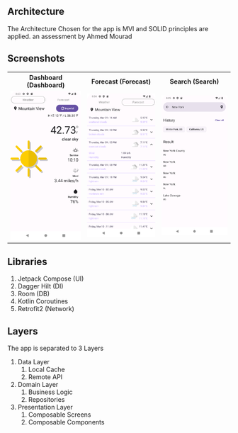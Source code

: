 
## Architecture
The Architecture Chosen for the app is MVI and SOLID principles are applied. an assessment by Ahmed Mourad

## Screenshots

<table align="center">
  <tr>
    <th>Dashboard (Dashboard)</th>
    <th>Forecast (Forecast)</th>
    <th>Search (Search)</th>
  </tr>
  <tr>
    <td align="center"><img src="screenshots/Screenshot_Dashboard.png" width="200" alt="Dashboard (Dashboard)"></td>
    <td align="center"><img src="screenshots/Screenshot_Forecast.png" width="200" alt="Forecast (Forecast)"></td>
    <td align="center"><img src="screenshots/Screenshot_Search.png" width="200" alt="Search (Search)"></td>
  </tr>
</table>

## Libraries
1.  Jetpack Compose (UI)
2.  Dagger Hilt     (DI)
3.  Room     (DB)
4.  Kotlin Coroutines
5.  Retrofit2 (Network)

## Layers
The app is separated to 3 Layers

1. Data Layer
   1. Local Cache
   2. Remote API
2. Domain Layer
   1. Business Logic
   2. Repositories
3. Presentation Layer
   1. Composable Screens
   2. Composable Components

